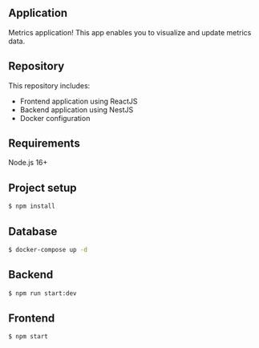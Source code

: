 ## Application

Metrics application! This app enables you to visualize and update metrics data.

## Repository

This repository includes:
- Frontend application using ReactJS
- Backend application using NestJS
- Docker configuration

## Requirements

Node.js 16+

## Project setup

```bash
$ npm install
```

## Database

```bash
$ docker-compose up -d
```

## Backend

```bash
$ npm run start:dev
```

## Frontend

```bash
$ npm start
```
